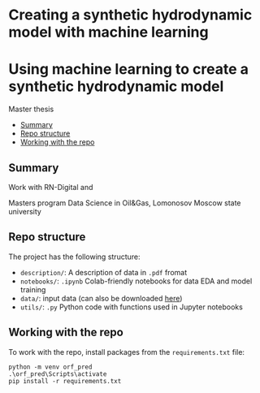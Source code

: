 # Creating a synthetic hydrodynamic model with machine learning
# Using machine learning to create a synthetic hydrodynamic model
Master thesis


- [Summary](#summary)
- [Repo structure](#repo-structure)
- [Working with the repo](#working-with-the-repo)


## Summary

Work with RN-Digital and 

Masters program Data Science in Oil&Gas, Lomonosov Moscow state university

## Repo structure

The project has the following structure:
- `description/`: A description of data in `.pdf` fromat
- `notebooks/`: `.ipynb` Colab-friendly notebooks for data EDA and model training
- `data/`: input data (can also be downloaded [here](https://drive.google.com/uc?id=1-zZFOjNTjPhiwxB3ZyyNjrifOq7JOptU))
- `utils/`: `.py` Python code with functions used in Jupyter notebooks


## Working with the repo

To work with the repo, install packages from the `requirements.txt` file:
```
python -m venv orf_pred
.\orf_pred\Scripts\activate
pip install -r requirements.txt

```

